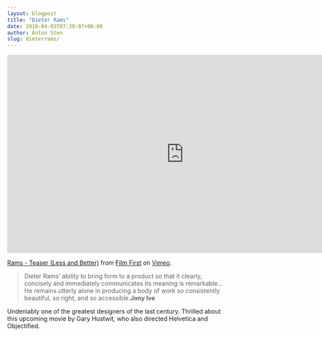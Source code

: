 ```yaml
---
layout: blogpost
title: "Dieter Rams"
date: 2018-04-03T07:39:07+00:00
author: Anton Sten
slug: dieterrams/
---
```


<iframe src="https://player.vimeo.com/video/250511026?byline=0&portrait=0" width="820" height="461" frameborder="0" webkitallowfullscreen mozallowfullscreen allowfullscreen></iframe>
<p><a href="https://vimeo.com/250511026">Rams - Teaser (Less and Better)</a> from <a href="https://vimeo.com/user7112450">Film First</a> on <a href="https://vimeo.com">Vimeo</a>.</p>

>Dieter Rams’ ability to bring form to a product so that it clearly, concisely and immediately communicates its meaning is remarkable… He remains utterly alone in producing a body of work so consistently beautiful, so right, and so accessible.**Jony Ive**

Undeniably one of the greatest designers of the last century. Thrilled about this upcoming movie by Gary Hustwit, who also directed Helvetica and Objectified.

